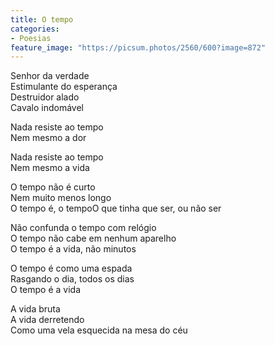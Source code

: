 ```yaml
---
title: O tempo
categories:
- Poesias
feature_image: "https://picsum.photos/2560/600?image=872"
---
```


Senhor da verdade  
Estimulante do esperança  
Destruidor alado  
Cavalo indomável  

Nada resiste ao tempo  
Nem mesmo a dor  

Nada resiste ao tempo  
Nem mesmo a vida  

O tempo não é curto  
Nem muito menos longo  
O tempo é, o tempoO que tinha que ser, ou não ser  

Não confunda o tempo com relógio  
O tempo não cabe em nenhum aparelho  
O tempo é a vida, não minutos  

O tempo é como uma espada  
Rasgando o dia, todos os dias  
O tempo é a vida  

A vida bruta  
A vida derretendo  
Como uma vela esquecida na mesa do céu  
